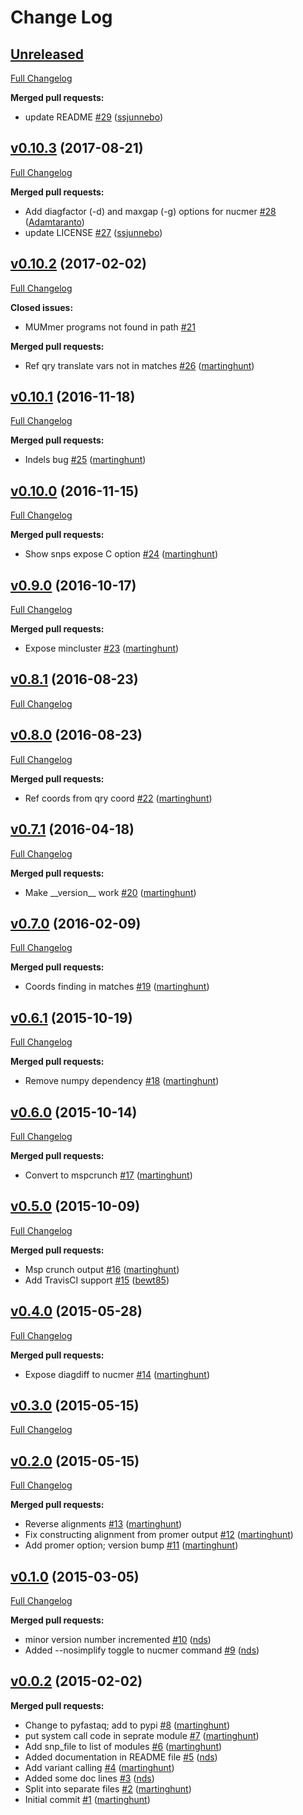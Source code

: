# Change Log

## [Unreleased](https://github.com/sanger-pathogens/pymummer/tree/HEAD)

[Full Changelog](https://github.com/sanger-pathogens/pymummer/compare/v0.10.3...HEAD)

**Merged pull requests:**

- update README [\#29](https://github.com/sanger-pathogens/pymummer/pull/29) ([ssjunnebo](https://github.com/ssjunnebo))

## [v0.10.3](https://github.com/sanger-pathogens/pymummer/tree/v0.10.3) (2017-08-21)
[Full Changelog](https://github.com/sanger-pathogens/pymummer/compare/v0.10.2...v0.10.3)

**Merged pull requests:**

- Add diagfactor \(-d\) and maxgap \(-g\) options for nucmer [\#28](https://github.com/sanger-pathogens/pymummer/pull/28) ([Adamtaranto](https://github.com/Adamtaranto))
- update LICENSE [\#27](https://github.com/sanger-pathogens/pymummer/pull/27) ([ssjunnebo](https://github.com/ssjunnebo))

## [v0.10.2](https://github.com/sanger-pathogens/pymummer/tree/v0.10.2) (2017-02-02)
[Full Changelog](https://github.com/sanger-pathogens/pymummer/compare/v0.10.1...v0.10.2)

**Closed issues:**

- MUMmer programs not found in path  [\#21](https://github.com/sanger-pathogens/pymummer/issues/21)

**Merged pull requests:**

- Ref qry translate vars not in matches [\#26](https://github.com/sanger-pathogens/pymummer/pull/26) ([martinghunt](https://github.com/martinghunt))

## [v0.10.1](https://github.com/sanger-pathogens/pymummer/tree/v0.10.1) (2016-11-18)
[Full Changelog](https://github.com/sanger-pathogens/pymummer/compare/v0.10.0...v0.10.1)

**Merged pull requests:**

- Indels bug [\#25](https://github.com/sanger-pathogens/pymummer/pull/25) ([martinghunt](https://github.com/martinghunt))

## [v0.10.0](https://github.com/sanger-pathogens/pymummer/tree/v0.10.0) (2016-11-15)
[Full Changelog](https://github.com/sanger-pathogens/pymummer/compare/v0.9.0...v0.10.0)

**Merged pull requests:**

- Show snps expose C option [\#24](https://github.com/sanger-pathogens/pymummer/pull/24) ([martinghunt](https://github.com/martinghunt))

## [v0.9.0](https://github.com/sanger-pathogens/pymummer/tree/v0.9.0) (2016-10-17)
[Full Changelog](https://github.com/sanger-pathogens/pymummer/compare/v0.8.1...v0.9.0)

**Merged pull requests:**

- Expose mincluster [\#23](https://github.com/sanger-pathogens/pymummer/pull/23) ([martinghunt](https://github.com/martinghunt))

## [v0.8.1](https://github.com/sanger-pathogens/pymummer/tree/v0.8.1) (2016-08-23)
[Full Changelog](https://github.com/sanger-pathogens/pymummer/compare/v0.8.0...v0.8.1)

## [v0.8.0](https://github.com/sanger-pathogens/pymummer/tree/v0.8.0) (2016-08-23)
[Full Changelog](https://github.com/sanger-pathogens/pymummer/compare/v0.7.1...v0.8.0)

**Merged pull requests:**

- Ref coords from qry coord [\#22](https://github.com/sanger-pathogens/pymummer/pull/22) ([martinghunt](https://github.com/martinghunt))

## [v0.7.1](https://github.com/sanger-pathogens/pymummer/tree/v0.7.1) (2016-04-18)
[Full Changelog](https://github.com/sanger-pathogens/pymummer/compare/v0.7.0...v0.7.1)

**Merged pull requests:**

- Make  \_\_version\_\_  work [\#20](https://github.com/sanger-pathogens/pymummer/pull/20) ([martinghunt](https://github.com/martinghunt))

## [v0.7.0](https://github.com/sanger-pathogens/pymummer/tree/v0.7.0) (2016-02-09)
[Full Changelog](https://github.com/sanger-pathogens/pymummer/compare/v0.6.1...v0.7.0)

**Merged pull requests:**

- Coords finding in matches [\#19](https://github.com/sanger-pathogens/pymummer/pull/19) ([martinghunt](https://github.com/martinghunt))

## [v0.6.1](https://github.com/sanger-pathogens/pymummer/tree/v0.6.1) (2015-10-19)
[Full Changelog](https://github.com/sanger-pathogens/pymummer/compare/v0.6.0...v0.6.1)

**Merged pull requests:**

- Remove numpy dependency [\#18](https://github.com/sanger-pathogens/pymummer/pull/18) ([martinghunt](https://github.com/martinghunt))

## [v0.6.0](https://github.com/sanger-pathogens/pymummer/tree/v0.6.0) (2015-10-14)
[Full Changelog](https://github.com/sanger-pathogens/pymummer/compare/v0.5.0...v0.6.0)

**Merged pull requests:**

- Convert to mspcrunch [\#17](https://github.com/sanger-pathogens/pymummer/pull/17) ([martinghunt](https://github.com/martinghunt))

## [v0.5.0](https://github.com/sanger-pathogens/pymummer/tree/v0.5.0) (2015-10-09)
[Full Changelog](https://github.com/sanger-pathogens/pymummer/compare/v0.4.0...v0.5.0)

**Merged pull requests:**

- Msp crunch output [\#16](https://github.com/sanger-pathogens/pymummer/pull/16) ([martinghunt](https://github.com/martinghunt))
- Add TravisCI support [\#15](https://github.com/sanger-pathogens/pymummer/pull/15) ([bewt85](https://github.com/bewt85))

## [v0.4.0](https://github.com/sanger-pathogens/pymummer/tree/v0.4.0) (2015-05-28)
[Full Changelog](https://github.com/sanger-pathogens/pymummer/compare/v0.3.0...v0.4.0)

**Merged pull requests:**

- Expose diagdiff to nucmer [\#14](https://github.com/sanger-pathogens/pymummer/pull/14) ([martinghunt](https://github.com/martinghunt))

## [v0.3.0](https://github.com/sanger-pathogens/pymummer/tree/v0.3.0) (2015-05-15)
[Full Changelog](https://github.com/sanger-pathogens/pymummer/compare/v0.2.0...v0.3.0)

## [v0.2.0](https://github.com/sanger-pathogens/pymummer/tree/v0.2.0) (2015-05-15)
[Full Changelog](https://github.com/sanger-pathogens/pymummer/compare/v0.1.0...v0.2.0)

**Merged pull requests:**

- Reverse alignments [\#13](https://github.com/sanger-pathogens/pymummer/pull/13) ([martinghunt](https://github.com/martinghunt))
- Fix constructing alignment from promer output [\#12](https://github.com/sanger-pathogens/pymummer/pull/12) ([martinghunt](https://github.com/martinghunt))
- Add promer option; version bump [\#11](https://github.com/sanger-pathogens/pymummer/pull/11) ([martinghunt](https://github.com/martinghunt))

## [v0.1.0](https://github.com/sanger-pathogens/pymummer/tree/v0.1.0) (2015-03-05)
[Full Changelog](https://github.com/sanger-pathogens/pymummer/compare/v0.0.2...v0.1.0)

**Merged pull requests:**

- minor version number incremented [\#10](https://github.com/sanger-pathogens/pymummer/pull/10) ([nds](https://github.com/nds))
- Added --nosimplify toggle to nucmer command [\#9](https://github.com/sanger-pathogens/pymummer/pull/9) ([nds](https://github.com/nds))

## [v0.0.2](https://github.com/sanger-pathogens/pymummer/tree/v0.0.2) (2015-02-02)
**Merged pull requests:**

- Change to pyfastaq; add to pypi [\#8](https://github.com/sanger-pathogens/pymummer/pull/8) ([martinghunt](https://github.com/martinghunt))
- put system call code in seprate module [\#7](https://github.com/sanger-pathogens/pymummer/pull/7) ([martinghunt](https://github.com/martinghunt))
- Add snp\_file to list of modules [\#6](https://github.com/sanger-pathogens/pymummer/pull/6) ([martinghunt](https://github.com/martinghunt))
- Added documentation in README file [\#5](https://github.com/sanger-pathogens/pymummer/pull/5) ([nds](https://github.com/nds))
- Add variant calling [\#4](https://github.com/sanger-pathogens/pymummer/pull/4) ([martinghunt](https://github.com/martinghunt))
- Added some doc lines [\#3](https://github.com/sanger-pathogens/pymummer/pull/3) ([nds](https://github.com/nds))
- Split into separate files [\#2](https://github.com/sanger-pathogens/pymummer/pull/2) ([martinghunt](https://github.com/martinghunt))
- Initial commit [\#1](https://github.com/sanger-pathogens/pymummer/pull/1) ([martinghunt](https://github.com/martinghunt))

